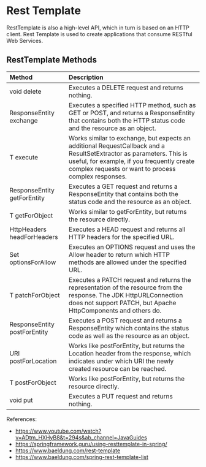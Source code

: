 # Rest Template #

RestTemplate is also a high-level API, which in turn is based on an HTTP client.
Rest Template is used to create applications that consume RESTful Web Services.


## RestTemplate Methods ##

|Method|Description|
|:---|:---|
|void delete |	Executes a DELETE request and returns nothing.|
|ResponseEntity<T> exchange | Executes a specified HTTP method, such as GET or POST, and returns a ResponseEntity that contains both the HTTP status code and the resource as an object.|
|T execute | Works similar to exchange, but expects an additional RequestCallback and a ResultSetExtractor as parameters. This is useful, for example, if you frequently create complex requests or want to process complex responses.|
|ResponseEntity<T> getForEntity | Executes a GET request and returns a ResponseEntity that contains both the status code and the resource as an object.|
|T getForObject | Works similar to getForEntity, but returns the resource directly.|
|HttpHeaders headForHeaders | Executes a HEAD request and returns all HTTP headers for the specified URL.|
|Set<HttpMethod> optionsForAllow | Executes an OPTIONS request and uses the Allow header to return which HTTP methods are allowed under the specified URL.|
|T patchForObject | Executes a PATCH request and returns the representation of the resource from the response. The JDK HttpURLConnection does not support PATCH, but Apache HttpComponents and others do.|
|ResponseEntity<T> postForEntity | Executes a POST request and returns a ResponseEntity which contains the status code as well as the resource as an object.|
|URI postForLocation | Works like postForEntity, but returns the Location header from the response, which indicates under which URI the newly created resource can be reached.|
|T postForObject | Works like postForEntity, but returns the resource directly.|
|void put | Executes a PUT request and returns nothing.|

References:

- https://www.youtube.com/watch?v=ADtm_HXHyB8&t=294s&ab_channel=JavaGuides
- https://springframework.guru/using-resttemplate-in-spring/
- https://www.baeldung.com/rest-template
- https://www.baeldung.com/spring-rest-template-list